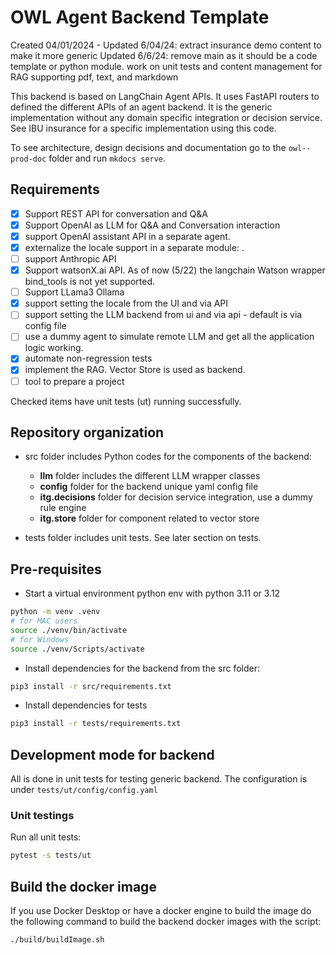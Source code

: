 #  OWL Agent Backend Template

Created 04/01/2024 - 
Updated 6/04/24: extract insurance demo content to make it more generic
Updated 6/6/24: remove main as it should be a code template or python module. work on unit tests and content management for RAG supporting pdf, text, and markdown

This backend is based on LangChain Agent APIs. It uses FastAPI routers to defined the different APIs of an agent backend. 
It is the generic implementation without any domain specific integration or decision service. See IBU insurance for a specific implementation using this code.

To see architecture, design decisions and documentation go to the `owl--prod-doc` folder and run `mkdocs serve`.

## Requirements

* [x] Support REST API for conversation and Q&A
* [x] Support OpenAI as LLM for Q&A and Conversation interaction 
* [x] support OpenAI assistant API in a separate agent.
* [x] externalize the locale support in a separate module: .
* [ ] support Anthropic API
* [x] Support watsonX.ai API. As of now (5/22) the langchain Watson wrapper bind_tools is not yet supported. 
* [ ] Support LLama3 Ollama
* [x] support setting the locale from the UI and via API
* [ ] support setting the LLM backend from ui and via api - default is via config file
* [ ] use a dummy agent to simulate remote LLM and get all the application logic working.
* [x] automate non-regression tests
* [x] implement the RAG. Vector Store is used as backend. 
* [ ] tool to prepare a project

Checked items have unit tests (ut) running successfully. 

## Repository organization

* src folder includes Python codes for the components of the backend:

    * **llm** folder includes the different LLM wrapper classes 
    * **config** folder for the backend unique yaml config file
    * **itg.decisions** folder for decision service integration, use a dummy rule engine
    * **itg.store** folder for component related to vector store

* tests folder includes unit tests. See later section on tests.

## Pre-requisites

* Start a virtual environment python env with python 3.11 or 3.12

```sh
python -m venv .venv
# for MAC users
source ./venv/bin/activate
# for Windows
source ./venv/Scripts/activate
```

* Install dependencies for the backend from the src folder: 

```sh
pip3 install -r src/requirements.txt
```

* Install dependencies for tests

```sh
pip3 install -r tests/requirements.txt
```

## Development mode for backend

All is done in unit tests for testing generic backend. The configuration is under `tests/ut/config/config.yaml`

### Unit testings

Run all unit tests:

```sh
pytest -s tests/ut
```

## Build the docker image

If you use Docker Desktop or have a docker engine to build the image do the following command to build the backend docker images with the script:

```sh
./build/buildImage.sh
```
